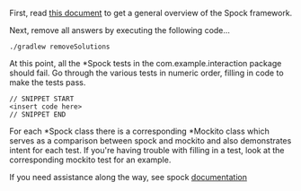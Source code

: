 First, read [this document](https://code.google.com/p/spock/wiki/SpockBasics) to get a general overview of the Spock framework.

Next, remove all answers by executing the following code...

    ./gradlew removeSolutions

At this point, all the *Spock tests in the com.example.interaction package should fail.
Go through the various tests in numeric order, filling in code to make the tests pass.

    // SNIPPET START
    <insert code here>
    // SNIPPET END

For each *Spock class there is a corresponding *Mockito class which serves as a comparison between spock and mockito
and also demonstrates intent for each test.  If you're having trouble with filling in a test, look at the corresponding
mockito test for an example.

If you need assistance along the way, see spock [documentation](http://docs.spockframework.org/en/latest)